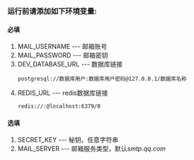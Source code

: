 ### 运行前请添加如下环境变量:
#### 必填
1. MAIL_USERNAME --- 邮箱账号
2. MAIL_PASSWORD --- 邮箱密钥
3. DEV_DATABASE_URL --- 数据库链接
    ```
    postgresql://数据库用户:数据库用户密码@127.0.0.1/数据库名称
    ```
4. REDIS_URL --- redis数据库链接
    ```
    redis://:@localhost:6379/0
    ```
#### 选填
1. SECRET_KEY  --- 秘钥，任意字符串
2. MAIL_SERVER --- 邮箱服务类型，默认*smtp.qq.com*
